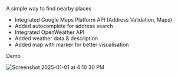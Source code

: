 A simple way to find nearby places 
- Integrated Google Maps Platform API (Address Validation, Maps)
- Added autocomplete for address search
- Integrated OpenWeather API
- Added weather data & description
- Added map with marker for better visualisation

Demo

![Screenshot 2025-01-01 at 4 10 30 PM](https://github.com/user-attachments/assets/518a70c3-4076-4e7b-890e-fb0700ed2dd1)
